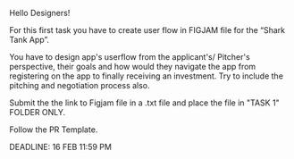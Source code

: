 Hello Designers!

For this first task you have to create user flow in FIGJAM file for the “Shark Tank App”. 

You have to design app's userflow from the applicant's/ Pitcher's perspective, their goals and how would they navigate the app from registering on the app to finally receiving an investment. Try to include the pitching and negotiation process also.

Submit the the link to Figjam file in a .txt file and place the file in "TASK 1" FOLDER ONLY.

Follow the PR Template.

DEADLINE: 16 FEB 11:59 PM
